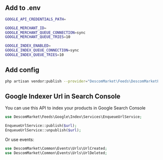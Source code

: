 ## Add to .env

```bash
GOOGLE_API_CREDENTIALS_PATH=

GOOGLE_MERCHANT_ID=
GOOGLE_MERCHANT_QUEUE_CONNECTION=sync
GOOGLE_MERCHANT_QUEUE_TRIES=10

GOOGLE_INDEX_ENABLED=
GOOGLE_INDEX_QUEUE_CONNECTION=sync
GOOGLE_INDEX_QUEUE_TRIES=10
```

## Add config

```bash
php artisan vendor:publish --provider="DescomMarket\Feeds\DescomMarketFeedsServiceProvider"
```

## Google Indexer Url in Search Console

You can use this API to index your products in Google Search Console

```php
use DescomMarket\Feeds\Google\Index\Services\EnqueueUrlService;

EnqueueUrlService::publish($url);
EnqueueUrlService::unpublish($url);
```

Or use events:

```php
use DescomMarket\Common\Events\Urls\UrlCreated;
use DescomMarket\Common\Events\Urls\UrlDeleted;
```
